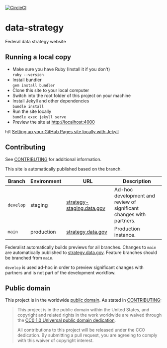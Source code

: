 [![CircleCI](https://circleci.com/gh/GSA/data-strategy.svg?style=svg)](https://circleci.com/gh/GSA/data-strategy)

# data-strategy
Federal data strategy website

## Running a local copy
* Make sure you have Ruby (Install it if you don't)  
```ruby --version```
* Install bundler  
```gem install bundler```
* Clone this site to your local computer
* Switch into the root folder of this project on your machine
* Install Jekyll and other dependencies  
```bundle install```
* Run the site locally  
```bundle exec jekyll serve```
* Preview the site at [http://localhost:4000](http://localhost:4000)

h/t [Setting up your GitHub Pages site locally with Jekyll](https://help.github.com/en/articles/setting-up-your-github-pages-site-locally-with-jekyll)


## Contributing

See [CONTRIBUTING](CONTRIBUTING.md) for additional information.

This site is automatically published based on the branch.

Branch    | Environment | URL | Description
------    | ----------- | --- | -----------
`develop` | staging     | [strategy-staging.data.gov](https://strategy-staging.data.gov/) | Ad-hoc development and review of significant changes with partners.
`main`  | production  | [strategy.data.gov](https://strategy.data.gov/) | Production instance.

Federalist automatically builds previews for all branches. Changes to `main` are
automatically published to [strategy.data.gov](https://strategy.data.gov/).
Feature branches should be branched from `main`.

`develop` is used ad-hoc in order to preview significant changes with partners
and is not part of the development workflow.


## Public domain

This project is in the worldwide [public domain](LICENSE.md). As stated in [CONTRIBUTING](CONTRIBUTING.md):

> This project is in the public domain within the United States, and copyright and related rights in the work worldwide are waived through the [CC0 1.0 Universal public domain dedication](https://creativecommons.org/publicdomain/zero/1.0/).
>
> All contributions to this project will be released under the CC0 dedication. By submitting a pull request, you are agreeing to comply with this waiver of copyright interest.
